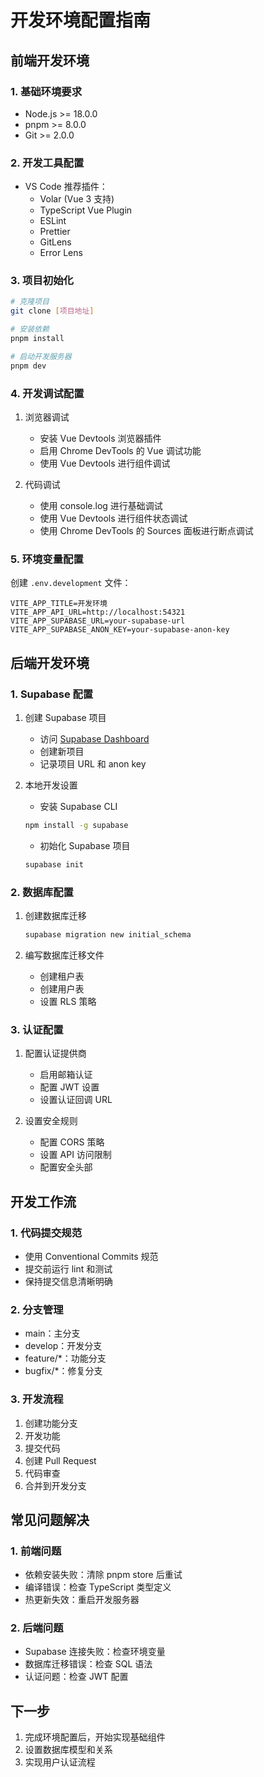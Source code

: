 # 开发环境配置指南

## 前端开发环境

### 1. 基础环境要求
- Node.js >= 18.0.0
- pnpm >= 8.0.0
- Git >= 2.0.0

### 2. 开发工具配置
- VS Code 推荐插件：
  - Volar (Vue 3 支持)
  - TypeScript Vue Plugin
  - ESLint
  - Prettier
  - GitLens
  - Error Lens

### 3. 项目初始化
```bash
# 克隆项目
git clone [项目地址]

# 安装依赖
pnpm install

# 启动开发服务器
pnpm dev
```

### 4. 开发调试配置
1. 浏览器调试
   - 安装 Vue Devtools 浏览器插件
   - 启用 Chrome DevTools 的 Vue 调试功能
   - 使用 Vue Devtools 进行组件调试

2. 代码调试
   - 使用 console.log 进行基础调试
   - 使用 Vue Devtools 进行组件状态调试
   - 使用 Chrome DevTools 的 Sources 面板进行断点调试

### 5. 环境变量配置
创建 `.env.development` 文件：
```env
VITE_APP_TITLE=开发环境
VITE_APP_API_URL=http://localhost:54321
VITE_APP_SUPABASE_URL=your-supabase-url
VITE_APP_SUPABASE_ANON_KEY=your-supabase-anon-key
```

## 后端开发环境

### 1. Supabase 配置
1. 创建 Supabase 项目
   - 访问 [Supabase Dashboard](https://app.supabase.com)
   - 创建新项目
   - 记录项目 URL 和 anon key

2. 本地开发设置
   - 安装 Supabase CLI
   ```bash
   npm install -g supabase
   ```
   
   - 初始化 Supabase 项目
   ```bash
   supabase init
   ```

### 2. 数据库配置
1. 创建数据库迁移
   ```bash
   supabase migration new initial_schema
   ```

2. 编写数据库迁移文件
   - 创建租户表
   - 创建用户表
   - 设置 RLS 策略

### 3. 认证配置
1. 配置认证提供商
   - 启用邮箱认证
   - 配置 JWT 设置
   - 设置认证回调 URL

2. 设置安全规则
   - 配置 CORS 策略
   - 设置 API 访问限制
   - 配置安全头部

## 开发工作流

### 1. 代码提交规范
- 使用 Conventional Commits 规范
- 提交前运行 lint 和测试
- 保持提交信息清晰明确

### 2. 分支管理
- main：主分支
- develop：开发分支
- feature/*：功能分支
- bugfix/*：修复分支

### 3. 开发流程
1. 创建功能分支
2. 开发功能
3. 提交代码
4. 创建 Pull Request
5. 代码审查
6. 合并到开发分支

## 常见问题解决

### 1. 前端问题
- 依赖安装失败：清除 pnpm store 后重试
- 编译错误：检查 TypeScript 类型定义
- 热更新失效：重启开发服务器

### 2. 后端问题
- Supabase 连接失败：检查环境变量
- 数据库迁移错误：检查 SQL 语法
- 认证问题：检查 JWT 配置

## 下一步
1. 完成环境配置后，开始实现基础组件
2. 设置数据库模型和关系
3. 实现用户认证流程 